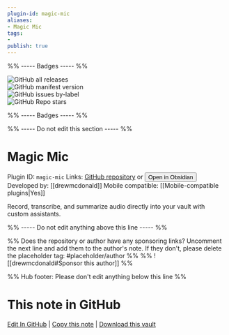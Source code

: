 ```yaml
---
plugin-id: magic-mic
aliases:
- Magic Mic
tags: 
- 
publish: true
---
```


%% ----- Badges ----- %%

![GitHub all releases](https://img.shields.io/github/downloads/drewmcdonald/obsidian-magic-mic/total?color=573E7A&logo=github&style=for-the-badge)   
![GitHub manifest version](https://img.shields.io/github/manifest-json/v/drewmcdonald/obsidian-magic-mic?color=573E7A&logo=github&style=for-the-badge)   
![GitHub issues by-label](https://img.shields.io/github/issues/drewmcdonald/obsidian-magic-mic/help%20wanted?color=573E7A&logo=github&style=for-the-badge)   
![GitHub Repo stars](https://img.shields.io/github/stars/drewmcdonald/obsidian-magic-mic?color=573E7A&logo=github&style=for-the-badge)

%% ----- Badges ----- %%

%% ----- Do not edit this section ----- %%

# Magic Mic

Plugin ID: `magic-mic`
Links: [GitHub repository](https://github.com/drewmcdonald/obsidian-magic-mic) or [<button id=HH>Open in Obsidian</button>](obsidian://show-plugin?id=magic-mic)
Developed by: [[drewmcdonald]]
Mobile compatible: [[Mobile-compatible plugins|Yes]]

Record, transcribe, and summarize audio directly into your vault with custom assistants.

%% ----- Do not edit anything above this line ----- %% 

%% Does the repository or author have any sponsoring links? Uncomment the next line and add them to the author's note. If they don't, please delete the placeholder tag: #placeholder/author %%
%% ![[drewmcdonald#Sponsor this author]] %%

%% Hub footer: Please don't edit anything below this line %%

# This note in GitHub

<span class="git-footer">[Edit In GitHub](https://github.dev/obsidian-community/obsidian-hub/blob/main/02%20-%20Community%20Expansions/02.05%20All%20Community%20Expansions/Plugins/magic-mic.md "git-hub-edit-note") | [Copy this note](https://raw.githubusercontent.com/obsidian-community/obsidian-hub/main/02%20-%20Community%20Expansions/02.05%20All%20Community%20Expansions/Plugins/magic-mic.md "git-hub-copy-note") | [Download this vault](https://github.com/obsidian-community/obsidian-hub/archive/refs/heads/main.zip "git-hub-download-vault") </span>
